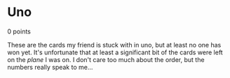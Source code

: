 # Uno
0 points

These are the cards my friend is stuck with in uno, but at least no one has won yet. It's unfortunate that at least a significant bit of the cards were left on the *plane* I was on. I don't care too much about the order, but the numbers really speak to me...
